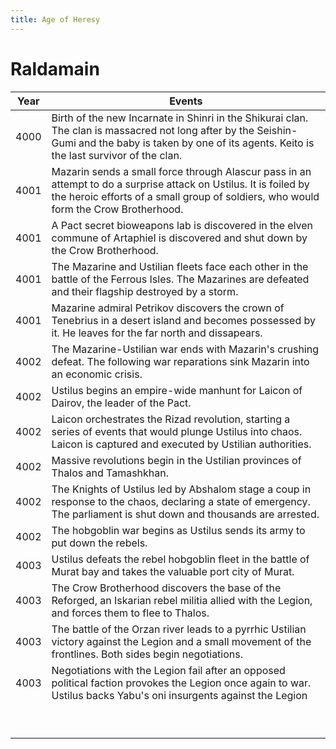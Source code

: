 ```yaml
---
title: Age of Heresy
---
```


# Raldamain

| Year | Events                                                       |
| ---- | ------------------------------------------------------------ |
| 4000 | Birth of the new Incarnate in Shinri in the Shikurai clan. The clan is massacred not long after by the Seishin-Gumi and the baby is taken by one of its agents. Keito is the last survivor of the clan. |
| 4001 | Mazarin sends a small force through Alascur pass in an attempt to do a surprise attack on Ustilus. It is foiled by the heroic efforts of a small group of soldiers, who would form the Crow Brotherhood. |
| 4001 | A Pact secret bioweapons lab is discovered in the elven commune of Artaphiel is discovered and shut down by the Crow Brotherhood. |
| 4001 | The Mazarine and Ustilian fleets face each other in the battle of the Ferrous Isles. The Mazarines are defeated and their flagship destroyed by a storm. |
| 4001 | Mazarine admiral Petrikov discovers the crown of Tenebrius in a desert island and becomes possessed by it. He leaves for the far north and dissapears. |
| 4002 | The Mazarine-Ustilian war ends with Mazarin's crushing defeat. The following war reparations sink Mazarin into an economic crisis. |
| 4002 | Ustilus begins an empire-wide manhunt for Laicon of Dairov, the leader of the Pact. |
| 4002 | Laicon orchestrates the Rizad revolution, starting a series of events that would plunge Ustilus into chaos. Laicon is captured and executed by Ustilian authorities. |
| 4002 | Massive revolutions begin in the Ustilian provinces of Thalos and Tamashkhan. |
| 4002 | The Knights of Ustilus led by Abshalom stage a coup in response to the chaos, declaring a state of emergency. The parliament is shut down and thousands are arrested. |
| 4002 | The hobgoblin war begins as Ustilus sends its army to put down the rebels. |
| 4003 | Ustilus defeats the rebel hobgoblin fleet in the battle of Murat bay and takes the valuable port city of Murat. |
| 4003 | The Crow Brotherhood discovers the base of the Reforged, an Iskarian rebel militia allied with the Legion, and forces them to flee to Thalos. |
| 4003 | The battle of the Orzan river leads to a pyrrhic Ustilian victory against the Legion and a small movement of the frontlines. Both sides begin negotiations. |
| 4003 | Negotiations with the Legion fail after an opposed political faction provokes the Legion once again to war. Ustilus backs Yabu's oni insurgents against the Legion |
|      |                                                              |
|      |                                                              |
|      |                                                              |
|      |                                                              |
|      |                                                              |
|      |                                                              |
|      |                                                              |
|      |                                                              |
|      |                                                              |
